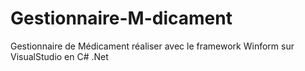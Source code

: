 # Gestionnaire-M-dicament
Gestionnaire de Médicament réaliser avec le framework Winform sur VisualStudio en C# .Net
